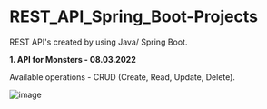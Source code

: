# REST_API_Spring_Boot-Projects
 REST API's created by using Java/ Spring Boot.
 
 **1. API for Monsters - 08.03.2022**
 
 Available operations - CRUD (Create, Read, Update, Delete).
 
![image](https://user-images.githubusercontent.com/72278818/157214654-7d219faf-7024-4cd4-bfd4-6bef57c0b788.png)

